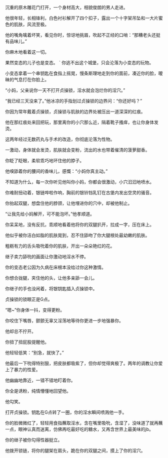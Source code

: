 
沉重的原木雕花门打开，一个身材高大，相貌俊朗的男人走进。

他很年轻，长相锋利，白色衬衫解开了四个扣子，露出一个十字架吊坠和一大片蜜色的肌肤，风流至极。

他的嘴角噙着坏笑，看见你时，惊讶地挑眉，吹起不正经的口哨：“那糟老头还挺有品味儿。”

你麻木地看着这一切。

果然变态的儿子也是变态。
`
你逃不出这个城堡，只会沦落为小变态的玩物。

小变态拿着一个串钥匙在食指上摇晃，慢条斯理地走到你的面前，凑近你的脸，暧昧的气息打在你脸上。

“小妈，父亲说你一天不打开贞操锁，淫水就会泡烂你的淫穴。”

“我已经三天没来了。”他冰凉的手指划过贞操锁的边界问：“你还好吗？”

你因为常年戴着贞操锁，贞操锁与肌肤的边界处被压出一道深深的红痕。

他在那红痕处来回把玩，那里离你的小穴那么近，隔着靴子搔痒，也让你身体发烫。

这两年经过无数药丸与手术的改造，你彻底沦落为性物。

一激动，身体就会发烫，肌肤就会变粉，流出的水也带着催清的菠萝甜香。

你眨了眨眼，柔软乖巧地环住他的脖子。

他嗅舔着你的腰间的香味儿，感慨：“小妈你真主动。”

不知道为什么，每一次你听见他叫你小妈，你都会很激动，小穴汩汩地喷水。

你难耐扭动着，银链哗啦作响，胸前的银铃铛乳钉在古堡内发出空灵的骚音。

你抬起双腿，想盘住他的脖颈，让他埋进你的穴中，却被他制止。

“让我先给小妈解开，可不能泡坏。”他孝顺道。

你呆呆地，没有反抗，乖顺地看着他将你的双腿扒开，拉成一字，压在床上。

他似乎被你洁白如脂的肌肤晃到，忍不住舔吻了你大腿根处最幼嫩的肌肤。

粗粝有力的舌头吸吮着你的肌肤，开出一朵朵艳红的花。

继子卖力舔吮的画面让你激动地淫水不停。

你的变态老公因为久病在床根本没给过你这种激情。

你想合拢腿，夹住他的头，让他多亲舔一会儿。

你继子的手也没闲着，将银钥匙插入贞操锁中。

贞操锁的锁眼正是G点。

“嗯~”你身体一抖，变得更粉。

你咬住下嘴唇，颤颤无辜又淫荡地等待你更进一步地强暴你。

他却总不拧开。

你扭了扭屁股提醒他。

他轻轻低笑：“别急，就快了。”

他最后一下吮得特别狠，把皮肤都吸紫了，但你却觉得爽极了。两年的调教让你爱上了暴力的性爱。

他幽幽地靠近，一错不错地盯着你。

你全是诱粉，纯情懵懂地回望他。

他勾笑。

打开贞操锁。钥匙在G点转了一圈，你的淫水瞬间喷溅他一手。

你的脸微微红了，轻轻用食指蘸取淫水，含在嘴里吸吮，含湿了，没味道了就再蘸一点，眼神认真而迷离，仿佛再吃最好吃的糖水，又再含世界上最美味的jb。 

你的继子被你勾得性器挺立。

他拨开锁链，将你的腿架在肩头，跪在你的双腿之间，摸上了你的淫穴。

